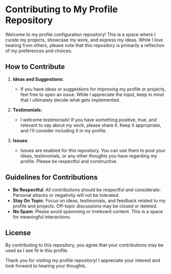 # Contributing to My Profile Repository

Welcome to my profile configuration repository! This is a space where I curate my projects, showcase my work, and express my ideas. While I love hearing from others, please note that this repository is primarily a reflection of my preferences and choices.

## How to Contribute

1. **Ideas and Suggestions**: 
   - If you have ideas or suggestions for improving my profile or projects, feel free to open an issue. While I appreciate the input, keep in mind that I ultimately decide what gets implemented.

2. **Testimonials**:
   - I welcome testimonials! If you have something positive, true, and relevant to say about my work, please share it. Keep it appropriate, and I'll consider including it in my profile.

3. **Issues**:
   - Issues are enabled for this repository. You can use them to post your ideas, testimonials, or any other thoughts you have regarding my profile. Please be respectful and constructive.

## Guidelines for Contributions

- **Be Respectful**: All contributions should be respectful and considerate. Personal attacks or negativity will not be tolerated.
- **Stay On Topic**: Focus on ideas, testimonials, and feedback related to my profile and projects. Off-topic discussions may be closed or deleted.
- **No Spam**: Please avoid spamming or irrelevant content. This is a space for meaningful interactions.

## License

By contributing to this repository, you agree that your contributions may be used as I see fit in this profile.

Thank you for visiting my profile repository! I appreciate your interest and look forward to hearing your thoughts.
